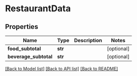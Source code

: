 # RestaurantData

## Properties
Name | Type | Description | Notes
------------ | ------------- | ------------- | -------------
**food_subtotal** | **str** |  | [optional] 
**beverage_subtotal** | **str** |  | [optional] 

[[Back to Model list]](../README.md#documentation-for-models) [[Back to API list]](../README.md#documentation-for-api-endpoints) [[Back to README]](../README.md)


